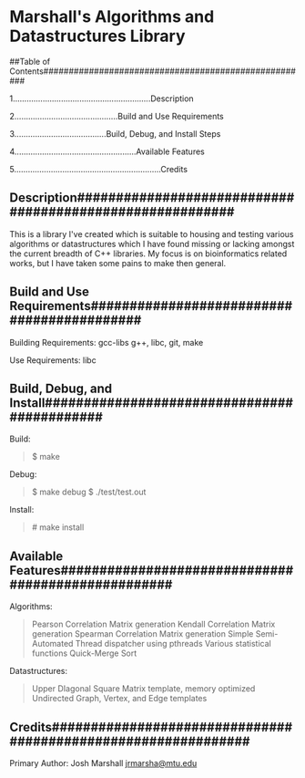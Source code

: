 # Marshall's Algorithms and Datastructures Library

##Table of Contents#####################################################

1............................................................Description

2.............................................Build and Use Requirements

3........................................Build, Debug, and Install Steps

4.....................................................Available Features

5................................................................Credits

## Description#########################################################

This is a library I've created which is suitable to housing and testing
various algorithms or datastructures which I have found missing or
lacking amongst the current breadth of C++ libraries.  My focus is on
bioinformatics related works, but I have taken some pains to make then
general.

## Build and Use Requirements###########################################

Building Requirements: gcc-libs g++, libc, git, make

Use Requirements: libc

## Build, Debug, and Install############################################

Build:
>$ make

Debug:
>$ make debug
>$ ./test/test.out

Install:
> \# make install

## Available Features###################################################

Algorithms:
>Pearson Correlation Matrix generation
>Kendall Correlation Matrix generation
>Spearman Correlation Matrix generation
>Simple Semi-Automated Thread dispatcher using pthreads
>Various statistical functions
>Quick-Merge Sort

Datastructures:
>Upper DIagonal Square Matrix template, memory optimized
>Undirected Graph, Vertex, and Edge templates

## Credits##############################################################

Primary Author: Josh Marshall <jrmarsha@mtu.edu>
